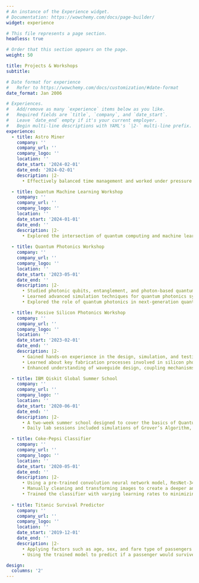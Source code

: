 ```yaml
---
# An instance of the Experience widget.
# Documentation: https://wowchemy.com/docs/page-builder/
widget: experience

# This file represents a page section.
headless: true

# Order that this section appears on the page.
weight: 50

title: Projects & Workshops
subtitle:

# Date format for experience
#   Refer to https://wowchemy.com/docs/customization/#date-format
date_format: Jan 2006

# Experiences.
#   Add/remove as many `experience` items below as you like.
#   Required fields are `title`, `company`, and `date_start`.
#   Leave `date_end` empty if it's your current employer.
#   Begin multi-line descriptions with YAML's `|2-` multi-line prefix.
experience:
  - title: Astro Miner
    company: ''
    company_url: ''
    company_logo: ''
    location: ''
    date_start: '2024-02-01'
    date_end: '2024-02-01'
    description: |2-
      •	Effectively balanced time management and worked under pressure to deliver a polished 2D game within a tight deadline for a monthly Game Jam using Godot Engine, demonstrating strong programming skills, efficient use of version control (Git), and the ability to manage both front-end design and back-end functionality. 

  - title: Quantum Machine Learning Workshop
    company: ''
    company_url: ''
    company_logo: ''
    location: ''
    date_start: '2024-01-01'
    date_end: ''
    description: |2-
      •	Explored the intersection of quantum computing and machine learning by studying key quantum algorithms such as quantum neural networks (QNNs) and variational quantum classifiers (VQCs), while gaining practical experience with Qiskit and Python to implement quantum machine learning models. 
    
  - title: Quantum Photonics Workshop
    company: ''
    company_url: ''
    company_logo: ''
    location: ''
    date_start: '2023-05-01'
    date_end: ''
    description: |2-
      •	Studied photonic qubits, entanglement, and photon-based quantum gates used in optical quantum computing.
      •	Learned advanced simulation techniques for quantum photonics systems and discussed fabrication challenges.
      •	Explored the role of quantum photonics in next-generation quantum computing, networking, and sensing applications.

  - title: Passive Silicon Photonics Workshop
    company: ''
    company_url: ''
    company_logo: ''
    location: ''
    date_start: '2023-02-01'
    date_end: ''
    description: |2-
      •	Gained hands-on experience in the design, simulation, and testing of passive silicon photonic devices.
      •	Learned about key fabrication processes involved in silicon photonics, including lithography and etching techniques.
      •	Enhanced understanding of waveguide design, coupling mechanisms, and optical components such as MMI (Multi-Mode Interferometer) and ring resonators.

  - title: IBM Qiskit Global Summer School
    company: ''
    company_url: ''
    company_logo: ''
    location: ''
    date_start: '2020-06-01'
    date_end: ''
    description: |2-
      •	A two-week summer school designed to cover the basics of Quantum Computing with a focus on Superconducting Devices and Quantum Chemistry Applications
      •	Daily lab sessions included simulations of Grover’s Algorithm, Quantum Teleportation, Quantum Fourier Transform, Shor’s Algorithm, Error Mitigation using Repetition Codes, as well as a simulation of a LiH molecule

  - title: Coke-Pepsi Classifier
    company: ''
    company_url: ''
    company_logo: ''
    location: ''
    date_start: '2020-05-01'
    date_end: ''
    description: |2-
      •	Using a pre-trained convolution neural network model, ResNet-34, to create a classifier used to determine between Coca-Cola and Pepsi related images taken from Google Images
      •	Manually cleaning and transforming images to create a deeper and richer dataset to improve classification 
      •	Trained the classifier with varying learning rates to minimizing errors in the validation set whilst maximizing the accuracy of the model, resulting in an accuracy in the testing set of 97.2%
  
  - title: Titanic Survival Predictor
    company: ''
    company_url: ''
    company_logo: ''
    location: ''
    date_start: '2019-12-01'
    date_end: ''
    description: |2-
      •	Applying factors such as age, sex, and fare type of passengers who had survived the disaster to train a logistic regression model using the scikit-learn library
      •	Using the trained model to predict if a passenger would survive based on the same factors; scored a 77.5% accuracy rating based on Kaggle's scoring system

design:
  columns: '2'
---
```


